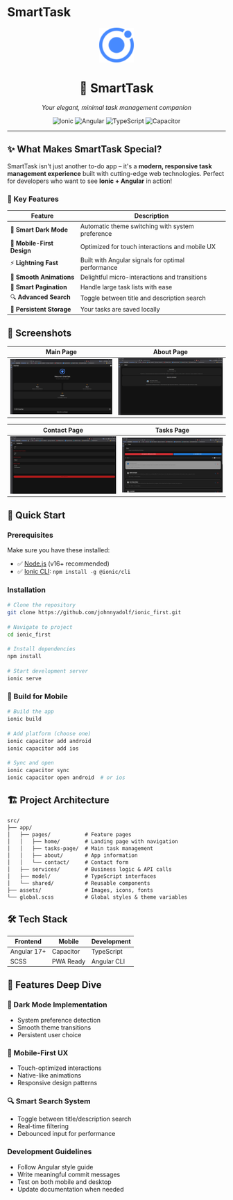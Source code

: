 # SmartTask

<div align="center">
  <img src="src/assets/icon/favicon.png" alt="SmartTask Logo" width="80" height="80">
  <h1>🚀 SmartTask</h1>
  <p><em>Your elegant, minimal task management companion</em></p>
  
  ![Ionic](https://img.shields.io/badge/Ionic-3880FF?style=for-the-badge&logo=ionic&logoColor=white)
  ![Angular](https://img.shields.io/badge/Angular-DD0031?style=for-the-badge&logo=angular&logoColor=white)
  ![TypeScript](https://img.shields.io/badge/TypeScript-007ACC?style=for-the-badge&logo=typescript&logoColor=white)
  ![Capacitor](https://img.shields.io/badge/Capacitor-119EFF?style=for-the-badge&logo=capacitor&logoColor=white)

</div>

---

## ✨ What Makes SmartTask Special?

SmartTask isn't just another to-do app – it's a **modern, responsive task management experience** built with cutting-edge web technologies. Perfect for developers who want to see **Ionic + Angular** in action!

### 🎯 Key Features

| Feature | Description |
|---------|-------------|
| 🌙 **Smart Dark Mode** | Automatic theme switching with system preference |
| 📱 **Mobile-First Design** | Optimized for touch interactions and mobile UX |
| ⚡ **Lightning Fast** | Built with Angular signals for optimal performance |
| 🎨 **Smooth Animations** | Delightful micro-interactions and transitions |
| 📄 **Smart Pagination** | Handle large task lists with ease |
| 🔍 **Advanced Search** | Toggle between title and description search |
| 💾 **Persistent Storage** | Your tasks are saved locally |

## 📱 Screenshots

<div align="center">
  
  | Main Page | About Page |
  |------------|-----------|
  | ![Main Page](screenshots/Main.PNG) | ![About Page](screenshots/About.PNG) |

  | Contact Page | Tasks Page |
  |------------|-----------|
  | ![Contact Page](screenshots/Contact.PNG) | ![Tasks Page](screenshots/Tasks.PNG) |
  
</div>

## 🚀 Quick Start

### Prerequisites

Make sure you have these installed:
- ✅ [Node.js](https://nodejs.org/) (v16+ recommended)
- ✅ [Ionic CLI](https://ionicframework.com/docs/cli): `npm install -g @ionic/cli`

### Installation

```bash
# Clone the repository
git clone https://github.com/johnnyadolf/ionic_first.git

# Navigate to project
cd ionic_first

# Install dependencies
npm install

# Start development server
ionic serve
```

### 📱 Build for Mobile

```bash
# Build the app
ionic build

# Add platform (choose one)
ionic capacitor add android
ionic capacitor add ios

# Sync and open
ionic capacitor sync
ionic capacitor open android  # or ios
```

## 🏗️ Project Architecture

```
src/
├── app/
│   ├── pages/           # Feature pages
│   │   ├── home/        # Landing page with navigation
│   │   ├── tasks-page/  # Main task management
│   │   ├── about/       # App information
│   │   └── contact/     # Contact form
│   ├── services/        # Business logic & API calls
│   ├── model/           # TypeScript interfaces
│   └── shared/          # Reusable components
├── assets/              # Images, icons, fonts
└── global.scss          # Global styles & theme variables
```

## 🛠️ Tech Stack

<div align="center">

| Frontend | Mobile | Development |
|----------|--------|-------------|
| Angular 17+ | Capacitor | TypeScript |
| SCSS | PWA Ready | Angular CLI |

</div>

## 🎨 Features Deep Dive

### 🌙 Dark Mode Implementation
- System preference detection
- Smooth theme transitions
- Persistent user choice

### 📱 Mobile-First UX
- Touch-optimized interactions
- Native-like animations
- Responsive design patterns

### 🔍 Smart Search System
- Toggle between title/description search
- Real-time filtering
- Debounced input for performance

### Development Guidelines
- Follow Angular style guide
- Write meaningful commit messages
- Test on both mobile and desktop
- Update documentation when needed